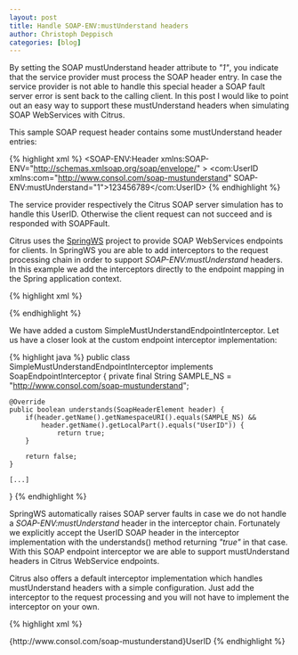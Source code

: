 ```yaml
---
layout: post
title: Handle SOAP-ENV:mustUnderstand headers
author: Christoph Deppisch
categories: [blog]
---
```


By setting the SOAP mustUnderstand header attribute to _"1"_, you indicate that the service provider must process the SOAP header entry. In case the service provider is not able to handle this special header a SOAP fault server error is sent back to the calling client. In this post I would like to point out an easy way to support these mustUnderstand headers when simulating SOAP WebServices with Citrus.

This sample SOAP request header contains some mustUnderstand header entries:

{% highlight xml %}
<SOAP-ENV:Header xmlns:SOAP-ENV="http://schemas.xmlsoap.org/soap/envelope/" >
  <com:UserID 
      xmlns:com="http://www.consol.com/soap-mustunderstand" 
      SOAP-ENV:mustUnderstand="1">123456789</com:UserID>
</SOAP-ENV-Header>
{% endhighlight %}

The service provider respectively the Citrus SOAP server simulation has to handle this UserID. Otherwise the client request can not succeed and is responded with SOAPFault.

Citrus uses the [SpringWS](http://projects.spring.io/spring-ws/) project to provide SOAP WebServices endpoints for clients. In SpringWS you are able to add interceptors to the request processing chain in order to support _SOAP-ENV:mustUnderstand_ headers. In this example we add the interceptors directly to the endpoint mapping in the Spring application context. 

{% highlight xml %}

<!-- Special soap endpoint interceptor that accepts our must-understand headers -->
<bean id="soapMustUnderstandEndpointInterceptor" class="com.consol.ws.sample.SimpleMustUnderstandEndpointInterceptor"/>
{% endhighlight %}

We have added a custom SimpleMustUnderstandEndpointInterceptor. Let us have a closer look at the custom endpoint interceptor implementation:

{% highlight java %}
public class SimpleMustUnderstandEndpointInterceptor implements SoapEndpointInterceptor {
    private final String SAMPLE_NS = "http://www.consol.com/soap-mustunderstand";
    
    @Override
    public boolean understands(SoapHeaderElement header) {
        if(header.getName().getNamespaceURI().equals(SAMPLE_NS) && 
            header.getName().getLocalPart().equals("UserID")) {
                return true;
        }
        
        return false;
    }
    
    [...]
}
{% endhighlight %}

SpringWS automatically raises SOAP server faults in case we do not handle a _SOAP-ENV:mustUnderstand_ header in the interceptor chain. Fortunately we explicitly accept the UserID SOAP header in the interceptor implementation with the understands() method returning _"true"_ in that case. With this SOAP endpoint interceptor we are able to support mustUnderstand headers in Citrus WebService endpoints.

Citrus also offers a default interceptor implementation which handles mustUnderstand headers with a simple configuration. Just add the interceptor to the request processing and you will not have to implement the interceptor on your own.

{% highlight xml %}
<!-- Special soap endpoint interceptor that accepts our must-understand headers -->
<bean id="soapMustUnderstandEndpointInterceptor" class="com.consol.citrus.ws.interceptor.SoapMustUnderstandEndpointInterceptor">
  <property name="acceptedHeaders">
     <list>
         <value>{http://www.consol.com/soap-mustunderstand}UserID</value>
     </list>
  </property>
</bean>
{% endhighlight %}
